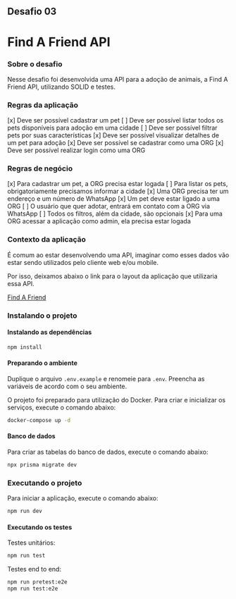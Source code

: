 ## Desafio 03

# Find A Friend API

### Sobre o desafio

Nesse desafio foi desenvolvida uma API para a adoção de animais, a Find A Friend API, utilizando SOLID e testes.

### Regras da aplicação

[x] Deve ser possível cadastrar um pet
[ ] Deve ser possível listar todos os pets disponíveis para adoção em uma cidade
[ ] Deve ser possível filtrar pets por suas características
[x] Deve ser possível visualizar detalhes de um pet para adoção
[x] Deve ser possível se cadastrar como uma ORG
[x] Deve ser possível realizar login como uma ORG

### Regras de negócio

[x] Para cadastrar um pet, a ORG precisa estar logada
[ ] Para listar os pets, obrigatoriamente precisamos informar a cidade
[x] Uma ORG precisa ter um endereço e um número de WhatsApp
[x] Um pet deve estar ligado a uma ORG
[ ] O usuário que quer adotar, entrará em contato com a ORG via WhatsApp
[ ] Todos os filtros, além da cidade, são opcionais
[x] Para uma ORG acessar a aplicação como admin, ela precisa estar logada

### Contexto da aplicação

É comum ao estar desenvolvendo uma API, imaginar como esses dados vão estar sendo utilizados pelo cliente web e/ou mobile.

Por isso, deixamos abaixo o link para o layout da aplicação que utilizaria essa API.

[Find A Friend](https://www.figma.com/community/file/1220006040435238030)

### Instalando o projeto

#### Instalando as dependências

```bash
npm install
```

#### Preparando o ambiente

Duplique o arquivo `.env.example` e renomeie para `.env`. Preencha as variáveis de acordo com o seu ambiente.

O projeto foi preparado para utilização do Docker. Para criar e inicializar os serviços, execute o comando abaixo:

```bash
docker-compose up -d
```

#### Banco de dados

Para criar as tabelas do banco de dados, execute o comando abaixo:

```bash
npx prisma migrate dev
```

### Executando o projeto

Para iniciar a aplicação, execute o comando abaixo:

```bash
npm run dev
```

#### Executando os testes

Testes unitários:
```bash
npm run test
```

Testes end to end:
```bash
npm run pretest:e2e
npm run test:e2e
```
